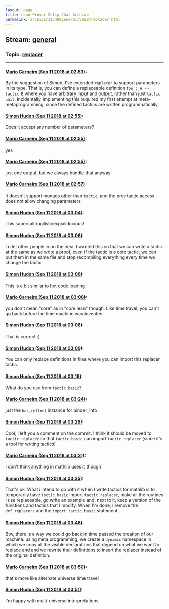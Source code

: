 ```yaml
---
layout: page
title: Lean Prover Zulip Chat Archive 
permalink: archive/113488general/59087replacer.html
---
```


## Stream: [general](index.html)
### Topic: [replacer](59087replacer.html)

---

#### [Mario Carneiro (Sep 11 2018 at 02:53)](https://leanprover.zulipchat.com/#narrow/stream/113488-general/topic/replacer/near/133700764):
By the suggestion of Simon, I've extended `replacer` to support parameters in its type. That is, you can define a replaceable definition `foo : A -> tactic B` where you have arbitrary input and output, rather than just `tactic unit`. Incidentally, implementing this required my first attempt at meta-metaprogramming, since the defined tactics are written programmatically.

#### [Simon Hudon (Sep 11 2018 at 02:55)](https://leanprover.zulipchat.com/#narrow/stream/113488-general/topic/replacer/near/133700886):
Does it accept any number of parameters?

#### [Mario Carneiro (Sep 11 2018 at 02:55)](https://leanprover.zulipchat.com/#narrow/stream/113488-general/topic/replacer/near/133700888):
yes

#### [Mario Carneiro (Sep 11 2018 at 02:55)](https://leanprover.zulipchat.com/#narrow/stream/113488-general/topic/replacer/near/133700895):
just one output, but we always bundle that anyway

#### [Mario Carneiro (Sep 11 2018 at 02:57)](https://leanprover.zulipchat.com/#narrow/stream/113488-general/topic/replacer/near/133700963):
It doesn't support monads other than `tactic`, and the prev tactic access does not allow changing parameters

#### [Simon Hudon (Sep 11 2018 at 03:04)](https://leanprover.zulipchat.com/#narrow/stream/113488-general/topic/replacer/near/133701331):
This supercalifragilisticexpialidocious!

#### [Simon Hudon (Sep 11 2018 at 03:06)](https://leanprover.zulipchat.com/#narrow/stream/113488-general/topic/replacer/near/133701427):
To let other people in on the idea, I wanted this so that we can write a tactic at the same as we write a proof, even if the tactic is a core tactic, we can put them in the same file and stop recompiling everything every time we change the tactic

#### [Simon Hudon (Sep 11 2018 at 03:06)](https://leanprover.zulipchat.com/#narrow/stream/113488-general/topic/replacer/near/133701435):
This is a bit similar to hot code loading

#### [Mario Carneiro (Sep 11 2018 at 03:08)](https://leanprover.zulipchat.com/#narrow/stream/113488-general/topic/replacer/near/133701521):
you don't mean "core" as in "core lean" though. Like time travel, you can't go back before the time machine was invented

#### [Simon Hudon (Sep 11 2018 at 03:08)](https://leanprover.zulipchat.com/#narrow/stream/113488-general/topic/replacer/near/133701529):
That is correct :)

#### [Simon Hudon (Sep 11 2018 at 03:09)](https://leanprover.zulipchat.com/#narrow/stream/113488-general/topic/replacer/near/133701549):
You can only replace definitions in files where you can import this replacer tactic.

#### [Simon Hudon (Sep 11 2018 at 03:18)](https://leanprover.zulipchat.com/#narrow/stream/113488-general/topic/replacer/near/133701974):
What do you use from `tactic.basic`?

#### [Mario Carneiro (Sep 11 2018 at 03:24)](https://leanprover.zulipchat.com/#narrow/stream/113488-general/topic/replacer/near/133702266):
just the `has_reflect` instance for binder_info

#### [Simon Hudon (Sep 11 2018 at 03:26)](https://leanprover.zulipchat.com/#narrow/stream/113488-general/topic/replacer/near/133702353):
Cool, I left you a comment on the commit. I think it should be moved to `tactic.replacer` so that `tactic.basic` can import `tactic.replacer` (since it's a tool for writing tactics)

#### [Mario Carneiro (Sep 11 2018 at 03:31)](https://leanprover.zulipchat.com/#narrow/stream/113488-general/topic/replacer/near/133702529):
I don't think anything in mathlib uses it though

#### [Simon Hudon (Sep 11 2018 at 03:35)](https://leanprover.zulipchat.com/#narrow/stream/113488-general/topic/replacer/near/133702652):
That's ok. What i intend to do with it when I write tactics for mathlib is to temporarily have `tactic.basic` import `tactic.replacer`, make all the routines I use replaceable, go write an example and, next to it, keep a version of the functions and tactics that I modify. When I'm done, I remove the `def_replacers` and the `import tactic.basic` statement.

#### [Simon Hudon (Sep 11 2018 at 03:46)](https://leanprover.zulipchat.com/#narrow/stream/113488-general/topic/replacer/near/133703035):
Btw, there is a way we could go back in time passed the creation of our machine: using meta programming, we create a `dynamic` namespace in which we copy all the visible declarations that depend on what we want to replace and and we rewrite their definitions to insert the replacer instead of the original definition.

#### [Mario Carneiro (Sep 11 2018 at 03:50)](https://leanprover.zulipchat.com/#narrow/stream/113488-general/topic/replacer/near/133703136):
that's more like alternate universe time travel

#### [Simon Hudon (Sep 11 2018 at 03:51)](https://leanprover.zulipchat.com/#narrow/stream/113488-general/topic/replacer/near/133703163):
I'm happy with multi-universe interpretations

